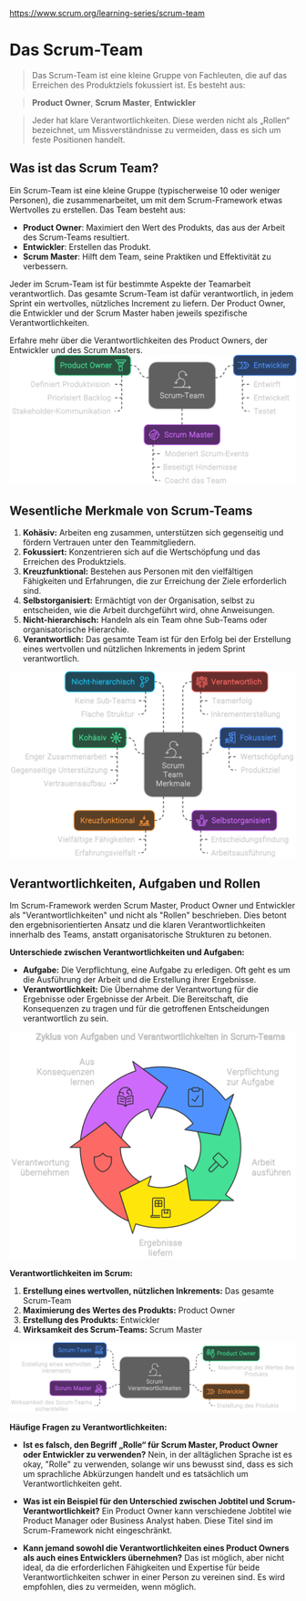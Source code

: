 https://www.scrum.org/learning-series/scrum-team

# Das Scrum-Team
> Das Scrum-Team ist eine kleine Gruppe von Fachleuten, die auf das Erreichen des Produktziels fokussiert ist. Es besteht aus:

>**Product Owner**, **Scrum Master**, **Entwickler**

> Jeder hat klare Verantwortlichkeiten. Diese werden nicht als „Rollen“ bezeichnet, um Missverständnisse zu vermeiden, dass es sich um feste Positionen handelt.

## Was ist das Scrum Team?

Ein Scrum-Team ist eine kleine Gruppe (typischerweise 10 oder weniger Personen), die zusammenarbeitet, um mit dem Scrum-Framework etwas Wertvolles zu erstellen. Das Team besteht aus:

- **Product Owner**: Maximiert den Wert des Produkts, das aus der Arbeit des Scrum-Teams resultiert.
- **Entwickler**: Erstellen das Produkt.
- **Scrum Master**: Hilft dem Team, seine Praktiken und Effektivität zu verbessern.

Jeder im Scrum-Team ist für bestimmte Aspekte der Teamarbeit verantwortlich. Das gesamte Scrum-Team ist dafür verantwortlich, in jedem Sprint ein wertvolles, nützliches Increment zu liefern. Der Product Owner, die Entwickler und der Scrum Master haben jeweils spezifische Verantwortlichkeiten.

Erfahre mehr über die Verantwortlichkeiten des Product Owners, der Entwickler und des Scrum Masters.
![Scrum-Team](/files/scrum-team-10.svg)

## **Wesentliche Merkmale von Scrum-Teams**

1. **Kohäsiv:** Arbeiten eng zusammen, unterstützen sich gegenseitig und fördern Vertrauen unter den Teammitgliedern.
2. **Fokussiert:** Konzentrieren sich auf die Wertschöpfung und das Erreichen des Produktziels.
3. **Kreuzfunktional:** Bestehen aus Personen mit den vielfältigen Fähigkeiten und Erfahrungen, die zur Erreichung der Ziele erforderlich sind.
4. **Selbstorganisiert:** Ermächtigt von der Organisation, selbst zu entscheiden, wie die Arbeit durchgeführt wird, ohne Anweisungen.
5. **Nicht-hierarchisch:** Handeln als ein Team ohne Sub-Teams oder organisatorische Hierarchie.
6. **Verantwortlich:** Das gesamte Team ist für den Erfolg bei der Erstellung eines wertvollen und nützlichen Inkrements in jedem Sprint verantwortlich.

![Merkmale Scrum Team](/files/scrum-team-20.svg)

## **Verantwortlichkeiten, Aufgaben und Rollen**

Im Scrum-Framework werden Scrum Master, Product Owner und Entwickler als "Verantwortlichkeiten" und nicht als "Rollen" beschrieben. Dies betont den ergebnisorientierten Ansatz und die klaren Verantwortlichkeiten innerhalb des Teams, anstatt organisatorische Strukturen zu betonen.

**Unterschiede zwischen Verantwortlichkeiten und Aufgaben:**

- **Aufgabe:** Die Verpflichtung, eine Aufgabe zu erledigen. Oft geht es um die Ausführung der Arbeit und die Erstellung ihrer Ergebnisse.
- **Verantwortlichkeit:** Die Übernahme der Verantwortung für die Ergebnisse oder Ergebnisse der Arbeit. Die Bereitschaft, die Konsequenzen zu tragen und für die getroffenen Entscheidungen verantwortlich zu sein.

![Aufagen](/files/scrum-team-30.svg)

**Verantwortlichkeiten im Scrum:**

1. **Erstellung eines wertvollen, nützlichen Inkrements:** Das gesamte Scrum-Team
2. **Maximierung des Wertes des Produkts:** Product Owner
3. **Erstellung des Produkts:** Entwickler
4. **Wirksamkeit des Scrum-Teams:** Scrum Master

![Verantwortlichkeiten](/files/scrum-team-40.svg)

**Häufige Fragen zu Verantwortlichkeiten:**

- **Ist es falsch, den Begriff „Rolle“ für Scrum Master, Product Owner oder Entwickler zu verwenden?**
  Nein, in der alltäglichen Sprache ist es okay, "Rolle" zu verwenden, solange wir uns bewusst sind, dass es sich um sprachliche Abkürzungen handelt und es tatsächlich um Verantwortlichkeiten geht.

- **Was ist ein Beispiel für den Unterschied zwischen Jobtitel und Scrum-Verantwortlichkeit?**
  Ein Product Owner kann verschiedene Jobtitel wie Product Manager oder Business Analyst haben. Diese Titel sind im Scrum-Framework nicht eingeschränkt.

- **Kann jemand sowohl die Verantwortlichkeiten eines Product Owners als auch eines Entwicklers übernehmen?**
  Das ist möglich, aber nicht ideal, da die erforderlichen Fähigkeiten und Expertise für beide Verantwortlichkeiten schwer in einer Person zu vereinen sind. Es wird empfohlen, dies zu vermeiden, wenn möglich.